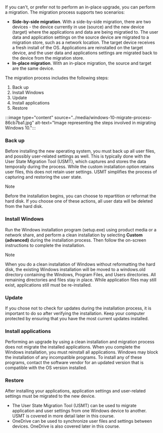 If you can't, or prefer not to perform an in-place upgrade, you can perform a migration. The migration process supports two scenarios:

 -  **Side-by-side migration**. With a side-by-side migration, there are two devices - the device currently in use (source) and the new device (target) where the applications and data are being migratied to. The user data and application settings on the source device are migrated to a migration store, such as a network location. The target device receives a fresh install of the OS. Applications are reinstalled on the target device, and the user data and applications settings are migrated back to the device from the migration store.
 -  **In-place migration**. With an in-place migration, the source and target are the same device.<br>

The migration process includes the following steps:<br>

1.  Back up
2.  Install Windows
3.  Update
4.  Install applications
5.  Restore

:::image type="content" source="../media/windows-10-migrate-process-86cb7ba1.jpg" alt-text="Image representing the steps involved in migrating Windows 10.":::


### Back up

Before installing the new operating system, you must back up all user files, and possibly user-related settings as well. This is typically done with the User State Migration Tool (USMT), which captures and stores the data temporaily during the process. While the custom installation option retains user files, this does not retain user settings. USMT simplifies the process of capturing and restoring the user state.

> [!NOTE]
> Before the installation begins, you can choose to repartition or reformat the hard disk. If you choose one of these actions, all user data will be deleted from the hard disk.

### Install Windows

Run the Windows installation program (setup.exe) using product media or a network share, and perform a clean installation by selecting **Custom (advanced)** during the installation process. Then follow the on-screen instructions to complete the installation.

> [!NOTE]
> When you do a clean installation of Windows without reformatting the hard disk, the existing Windows installation will be moved to a windows.old directory containing the Windows, Program Files, and Users directories. All remaining directories and files stay in place. While application files may still exist, applications still must be re-installed.

### Update

If you chose not to check for updates during the installation process, it is important to do so after verifying the installation. Keep your computer protected by ensuring that you have the most current updates installed.

### Install applications

Performing an upgrade by using a clean installation and migration process does not migrate the installed applications. When you complete the Windows installation, you must reinstall all applications. Windows may block the installation of any incompatible programs. To install any of these programs, contact the software vendor for an updated version that is compatible with the OS version installed.

### Restore

After installing your applications, application settings and user-related settings must be migrated to the new device.

 -  The User State Migration Tool (USMT) can be used to migrate application and user settings from one Windows device to another. USMT is covered in more detail later in this course.
 -  OneDrive can be used to synchronize user files and settings between devices. OneDrive is also covered later in this course.
